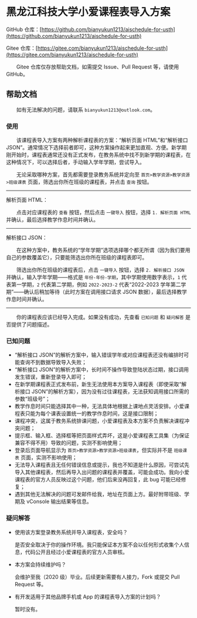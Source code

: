 # 黑龙江科技大学小爱课程表导入方案

GitHub 仓库：[https://github.com/bianyukun1213/aischedule-for-usth](https://github.com/bianyukun1213/aischedule-for-usth)

Gitee 仓库：[https://gitee.com/bianyukun1213/aischedule-for-usth](https://gitee.com/bianyukun1213/aischedule-for-usth)

&emsp;&emsp;Gitee 仓库仅存放帮助文档，如需提交 Issue、Pull Request 等，请使用 GitHub。

## 帮助文档

&emsp;&emsp;如有无法解决的问题，请联系 `bianyukun1213@outlook.com`。

### 使用

&emsp;&emsp;该课程表导入方案有两种解析课程表的方案：“解析页面 HTML”和“解析接口 JSON”。通常情况下选择前者即可，这种方案操作起来更加直观、方便。新学期刚开始时，课程表通常还没有正式发布，在教务系统中找不到新学期的课程表，在这种情况下，可以选择后者，手动输入学年学期，尝试导入。

&emsp;&emsp;无论采取哪种方案，首先都需要登录教务系统并定向至 `首页>教学资源>教学资源>班级课表` 页面，筛选出你所在班级的课程表，并点击 `查询` 按钮。

---

解析页面 HTML：

&emsp;&emsp;点击对应课程表的 `查看` 按钮，然后点击 `一键导入` 按钮，选择 `1. 解析页面 HTML` 并确认，最后选择教学作息时间并确认。

---

解析接口 JSON：

&emsp;&emsp;在这种方案中，教务系统的“学年学期”选项选择哪个都无所谓（因为我们要用自己的参数覆盖它），只要能筛选出你所在班级的课程表即可。

&emsp;&emsp;筛选出你所在班级的课程表后，点击 `一键导入` 按钮，选择 `2. 解析接口 JSON` 并确认，输入学年学期——格式是 `年份-年份-学期`，其中学期使用数字表示，`1` 代表第一学期，`2` 代表第二学期，例如 `2022-2023-2` 代表“2022-2023 学年第二学期”——确认后稍加等待（此时方案在调用接口请求 JSON 数据），最后选择教学作息时间并确认。

---

&emsp;&emsp;你的课程表应该已经导入完成。如果没有成功，先查看 `已知问题` 和 `疑问解答` 是否提供了问题描述。

### 已知问题

- “解析接口 JSON”的解析方案中，输入错误学年或对应课程表还没有编排时可能查询不到数据导致导入失败；
- “解析接口 JSON”的解析方案中，长时间不操作导致登陆状态过期，接口调用发生错误，重新登录导入即可；
- 在新学期课程表正式发布前，新生无法使用本方案导入课程表（即使采取“解析接口 JSON”的解析方案），因为没有过往课程表，无法获知调用接口所需的参数“班级号”；
- 教学作息时间只能选择其中一种，无法具体地根据上课地点灵活安排。小爱课程表只能为每个课表设置统一的教学作息时间，这是接口限制；
- 课程冲突，这属于教务系统排课问题，小爱课程表及本方案不负责解决课程冲突问题；
- 提示框、输入框、选择框等把页面样式弄坏，这是小爱课程表工具集（为保证兼容不得不用）导致的问题，实测不影响使用；
- 登录后页面导航显示为 `首页>教学资源>教学资源>班级课表`，但实际并不是 `班级课表` 页面，实测不影响使用；
- 无法导入课程表且无任何错误信息或提示，我也不知道是什么原因，可尝试先导入其他课程表，然后再导入出问题的课程表并覆盖，可能会成功。我向小爱课程表的官方人员反映过这个问题，他们后来没再回复，此 bug 可能已经修复；
- 遇到其他无法解决的问题可发邮件给我，地址在页面上方。最好附带班级、学期及 vConsole 输出结果等信息。

### 疑问解答

- 使用该方案登录教务系统并导入课程表，安全吗？

  是否安全取决于你的操作环境。我只能保证本方案不会以任何形式收集个人信息，代码公开且经过小爱课程表的官方人员审核。

- 本方案会持续维护吗？

  会维护至我（2020 级）毕业。后续更新需要有人接力，Fork 或提交 Pull Request 等。

- 有开发适用于其他品牌手机或 App 的课程表导入方案的计划吗？

  暂时没有。
